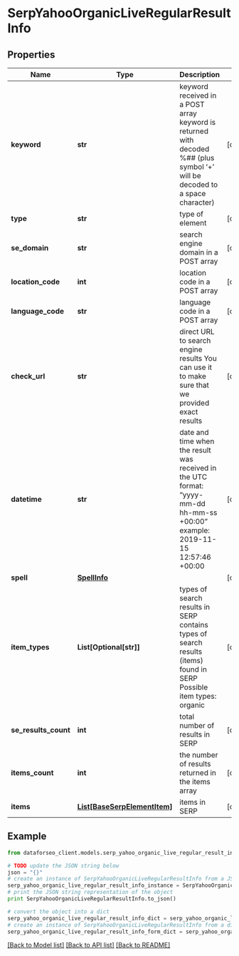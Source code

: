 # SerpYahooOrganicLiveRegularResultInfo


## Properties

Name | Type | Description | Notes
------------ | ------------- | ------------- | -------------
**keyword** | **str** | keyword received in a POST array keyword is returned with decoded %## (plus symbol ‘+’ will be decoded to a space character) | [optional] 
**type** | **str** | type of element | [optional] 
**se_domain** | **str** | search engine domain in a POST array | [optional] 
**location_code** | **int** | location code in a POST array | [optional] 
**language_code** | **str** | language code in a POST array | [optional] 
**check_url** | **str** | direct URL to search engine results You can use it to make sure that we provided exact results | [optional] 
**datetime** | **str** | date and time when the result was received in the UTC format: “yyyy-mm-dd hh-mm-ss +00:00” example: 2019-11-15 12:57:46 +00:00 | [optional] 
**spell** | [**SpellInfo**](SpellInfo.md) |  | [optional] 
**item_types** | **List[Optional[str]]** | types of search results in SERP contains types of search results (items) found in SERP Possible item types: organic | [optional] 
**se_results_count** | **int** | total number of results in SERP | [optional] 
**items_count** | **int** | the number of results returned in the items array | [optional] 
**items** | [**List[BaseSerpElementItem]**](BaseSerpElementItem.md) | items in SERP | [optional] 

## Example

```python
from dataforseo_client.models.serp_yahoo_organic_live_regular_result_info import SerpYahooOrganicLiveRegularResultInfo

# TODO update the JSON string below
json = "{}"
# create an instance of SerpYahooOrganicLiveRegularResultInfo from a JSON string
serp_yahoo_organic_live_regular_result_info_instance = SerpYahooOrganicLiveRegularResultInfo.from_json(json)
# print the JSON string representation of the object
print SerpYahooOrganicLiveRegularResultInfo.to_json()

# convert the object into a dict
serp_yahoo_organic_live_regular_result_info_dict = serp_yahoo_organic_live_regular_result_info_instance.to_dict()
# create an instance of SerpYahooOrganicLiveRegularResultInfo from a dict
serp_yahoo_organic_live_regular_result_info_form_dict = serp_yahoo_organic_live_regular_result_info.from_dict(serp_yahoo_organic_live_regular_result_info_dict)
```
[[Back to Model list]](../README.md#documentation-for-models) [[Back to API list]](../README.md#documentation-for-api-endpoints) [[Back to README]](../README.md)


